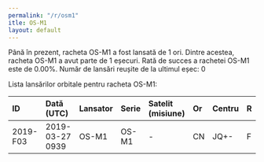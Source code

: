 ```yaml
---
permalink: "/r/osm1"
itle: OS-M1
layout: default
---
```


Până în prezent, racheta OS-M1 a fost lansată de 1 ori.
Dintre acestea, racheta OS-M1 a avut parte de 1 eșecuri.
Rată de succes a rachetei OS-M1 este de 0.00%.
Număr de lansări reușite de la ultimul eșec: 0

Lista lansărilor orbitale pentru racheta OS-M1:


| ID       | Dată (UTC)      | Lansator   | Serie   | Satelit (misiune)   | Or   | Centru   | R   |
|:---------|:----------------|:-----------|:--------|:--------------------|:-----|:---------|:----|
| 2019-F03 | 2019-03-27 0939 | OS-M1      | OS-M1   | -                   | CN   | JQ+-     | F   |

